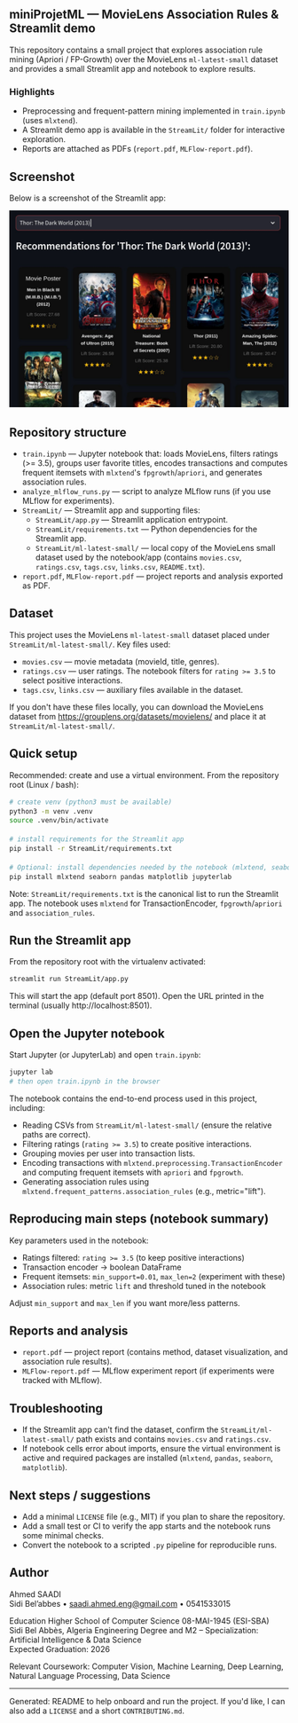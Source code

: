 
## miniProjetML — MovieLens Association Rules & Streamlit demo

This repository contains a small project that explores association rule mining (Apriori / FP-Growth) over the MovieLens `ml-latest-small` dataset and provides a small Streamlit app and notebook to explore results.

### Highlights

- Preprocessing and frequent-pattern mining implemented in `train.ipynb` (uses `mlxtend`).
- A Streamlit demo app is available in the `StreamLit/` folder for interactive exploration.
- Reports are attached as PDFs (`report.pdf`, `MLFlow-report.pdf`).

## Screenshot

Below is a screenshot of the Streamlit app:

![Streamlit app screenshot](./screenshot.jpeg)

## Repository structure

- `train.ipynb` — Jupyter notebook that: loads MovieLens, filters ratings (>= 3.5), groups user favorite titles, encodes transactions and computes frequent itemsets with `mlxtend`'s `fpgrowth`/`apriori`, and generates association rules.
- `analyze_mlflow_runs.py` — script to analyze MLflow runs (if you use MLflow for experiments).
- `StreamLit/` — Streamlit app and supporting files:
  - `StreamLit/app.py` — Streamlit application entrypoint.
  - `StreamLit/requirements.txt` — Python dependencies for the Streamlit app.
  - `StreamLit/ml-latest-small/` — local copy of the MovieLens small dataset used by the notebook/app (contains `movies.csv`, `ratings.csv`, `tags.csv`, `links.csv`, `README.txt`).
- `report.pdf`, `MLFlow-report.pdf` — project reports and analysis exported as PDF.

## Dataset

This project uses the MovieLens `ml-latest-small` dataset placed under `StreamLit/ml-latest-small/`. Key files used:

- `movies.csv` — movie metadata (movieId, title, genres).
- `ratings.csv` — user ratings. The notebook filters for `rating >= 3.5` to select positive interactions.
- `tags.csv`, `links.csv` — auxiliary files available in the dataset.

If you don't have these files locally, you can download the MovieLens dataset from https://grouplens.org/datasets/movielens/ and place it at `StreamLit/ml-latest-small/`.

## Quick setup

Recommended: create and use a virtual environment. From the repository root (Linux / bash):

```bash
# create venv (python3 must be available)
python3 -m venv .venv
source .venv/bin/activate

# install requirements for the Streamlit app
pip install -r StreamLit/requirements.txt

# Optional: install dependencies needed by the notebook (mlxtend, seaborn, pandas, matplotlib)
pip install mlxtend seaborn pandas matplotlib jupyterlab
```

Note: `StreamLit/requirements.txt` is the canonical list to run the Streamlit app. The notebook uses `mlxtend` for TransactionEncoder, `fpgrowth`/`apriori` and `association_rules`.

## Run the Streamlit app

From the repository root with the virtualenv activated:

```bash
streamlit run StreamLit/app.py
```

This will start the app (default port 8501). Open the URL printed in the terminal (usually http://localhost:8501).

## Open the Jupyter notebook

Start Jupyter (or JupyterLab) and open `train.ipynb`:

```bash
jupyter lab
# then open train.ipynb in the browser
```

The notebook contains the end-to-end process used in this project, including:

- Reading CSVs from `StreamLit/ml-latest-small/` (ensure the relative paths are correct).
- Filtering ratings (`rating >= 3.5`) to create positive interactions.
- Grouping movies per user into transaction lists.
- Encoding transactions with `mlxtend.preprocessing.TransactionEncoder` and computing frequent itemsets with `apriori` and `fpgrowth`.
- Generating association rules using `mlxtend.frequent_patterns.association_rules` (e.g., metric="lift").

## Reproducing main steps (notebook summary)

Key parameters used in the notebook:

- Ratings filtered: `rating >= 3.5` (to keep positive interactions)
- Transaction encoder -> boolean DataFrame
- Frequent itemsets: `min_support=0.01`, `max_len=2` (experiment with these)
- Association rules: metric `lift` and threshold tuned in the notebook

Adjust `min_support` and `max_len` if you want more/less patterns.

## Reports and analysis

- `report.pdf` — project report (contains method, dataset visualization, and association rule results).
- `MLFlow-report.pdf` — MLflow experiment report (if experiments were tracked with MLflow).

## Troubleshooting

- If the Streamlit app can't find the dataset, confirm the `StreamLit/ml-latest-small/` path exists and contains `movies.csv` and `ratings.csv`.
- If notebook cells error about imports, ensure the virtual environment is active and required packages are installed (`mlxtend`, `pandas`, `seaborn`, `matplotlib`).

## Next steps / suggestions

- Add a minimal `LICENSE` file (e.g., MIT) if you plan to share the repository.
- Add a small test or CI to verify the app starts and the notebook runs some minimal checks.
- Convert the notebook to a scripted `.py` pipeline for reproducible runs.

## Author

Ahmed SAADI  
Sidi Bel’abbes • saadi.ahmed.eng@gmail.com • 0541533015

Education
Higher School of Computer Science 08-MAI-1945 (ESI-SBA)  
Sidi Bel Abbès, Algeria
Engineering Degree and M2 – Specialization: Artificial Intelligence & Data Science  
Expected Graduation: 2026

Relevant Coursework: Computer Vision, Machine Learning, Deep Learning, Natural Language Processing, Data Science

---
Generated: README to help onboard and run the project. If you'd like, I can also add a `LICENSE` and a short `CONTRIBUTING.md`.
